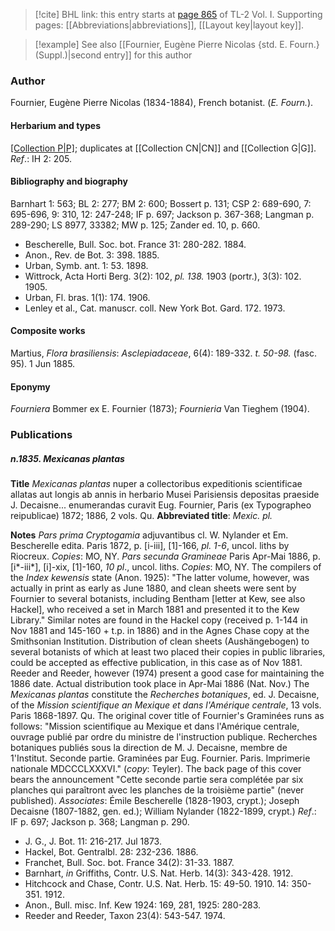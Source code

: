 > [!cite] BHL link: this entry starts at [page 865](https://www.biodiversitylibrary.org/item/103414#page/913/mode/1up) of TL-2 Vol. I.
> Supporting pages: [[Abbreviations|abbreviations]], [[Layout key|layout key]].

> [!example] See also [[Fournier, Eugène Pierre Nicolas {std. E. Fourn.} (Suppl.)|second entry]] for this author

### Author

Fournier, Eugène Pierre Nicolas (1834-1884), French botanist. (*E. Fourn.*).

#### Herbarium and types

[[Collection P|P]](11.770); duplicates at [[Collection CN|CN]] and [[Collection G|G]].
*Ref*.: IH 2: 205.

#### Bibliography and biography

Barnhart 1: 563; BL 2: 277; BM 2: 600; Bossert p. 131; CSP 2: 689-690, 7: 695-696, 9: 310, 12: 247-248; IF p. 697; Jackson p. 367-368; Langman p. 289-290; LS 8977, 33382; MW p. 125; Zander ed. 10, p. 660.
- Bescherelle, Bull. Soc. bot. France 31: 280-282. 1884.
- Anon., Rev. de Bot. 3: 398. 1885.
- Urban, Symb. ant. 1: 53. 1898.
- Wittrock, Acta Horti Berg. 3(2): 102, *pl. 138.* 1903 (portr.), 3(3): 102. 1905.
- Urban, Fl. bras. 1(1): 174. 1906.
- Lenley et al., Cat. manuscr. coll. New York Bot. Gard. 172. 1973.

#### Composite works

Martius, *Flora brasiliensis*: *Asclepiadaceae*, 6(4): 189-332. *t. 50-98.* (fasc. 95). 1 Jun 1885.

#### Eponymy

*Fourniera* Bommer ex E. Fournier (1873); *Fournieria* Van Tieghem (1904).

### Publications

##### n.1835. Mexicanas plantas

**Title**
*Mexicanas plantas* nuper a collectoribus expeditionis scientificae allatas aut longis ab annis in herbario Musei Parisiensis depositas praeside J. Decaisne... enumerandas curavit Eug. Fournier, Paris (ex Typographeo reipublicae) 1872; 1886, 2 vols. Qu.
**Abbreviated title**: *Mexic. pl.*

**Notes**
*Pars prima Cryptogamia* adjuvantibus cl. W. Nylander et Em. Bescherelle edita. Paris 1872, p. \[i-iii\], \[1\]-166, *pl. 1-6*, uncol. liths by Riocreux. *Copies*: MO, NY.
*Pars secunda Gramineae* Paris Apr-Mai 1886, p. \[i\*-iii\*\], \[i\]-xix, \[1\]-160, *10 pl*., uncol. liths. *Copies*: MO, NY.
The compilers of the *Index kewensis* state (Anon. 1925): "The latter volume, however, was actually in print as early as June 1880, and clean sheets were sent by Fournier to several botanists, including Bentham \[letter at Kew, see also Hackel\], who received a set in March 1881 and presented it to the Kew Library." Similar notes are found in the Hackel copy (received p. 1-144 in Nov 1881 and 145-160 + t.p. in 1886) and in the Agnes Chase copy at the Smithsonian Institution. Distribution of clean sheets (Aushängebogen) to several botanists of which at least two placed their copies in public libraries, could be accepted as effective publication, in this case as of Nov 1881. Reeder and Reeder, however (1974) present a good case for maintaining the 1886 date. Actual distribution took place in Apr-Mai 1886 (Nat. Nov.) The *Mexicanas plantas* constitute the *Recherches botaniques*, ed. J. Decaisne, of the *Mission scientifique an Mexique et dans l'Amérique centrale*, 13 vols. Paris 1868-1897. Qu.
The original cover title of Fournier's Graminées runs as follows: "Mission scientifique au Mexique et dans l'Amérique centrale, ouvrage publié par ordre du ministre de l'instruction publique. Recherches botaniques publiés sous la direction de M. J. Decaisne, membre de 1'Institut. Seconde partie. Graminées par Eug. Fournier. Paris. Imprimerie nationale MDCCCLXXXVI." (*copy*: Teyler). The back page of this cover bears the announcement "Cette seconde partie sera complétée par six planches qui paraîtront avec les planches de la troisième partie" (never published).
*Associates*: Émile Bescherelle (1828-1903, crypt.); Joseph Decaisne (1807-1882, gen. ed.); William Nylander (1822-1899, crypt.)
*Ref*.: IF p. 697; Jackson p. 368; Langman p. 290.
- J. G., J. Bot. 11: 216-217. Jul 1873.
- Hackel, Bot. Gentralbl. 28: 232-236. 1886.
- Franchet, Bull. Soc. bot. France 34(2): 31-33. 1887.
- Barnhart, *in* Griffiths, Contr. U.S. Nat. Herb. 14(3): 343-428. 1912.
- Hitchcock and Chase, Contr. U.S. Nat. Herb. 15: 49-50. 1910. 14: 350-351. 1912.
- Anon., Bull. misc. Inf. Kew 1924: 169, 281, 1925: 280-283.
- Reeder and Reeder, Taxon 23(4): 543-547. 1974.

